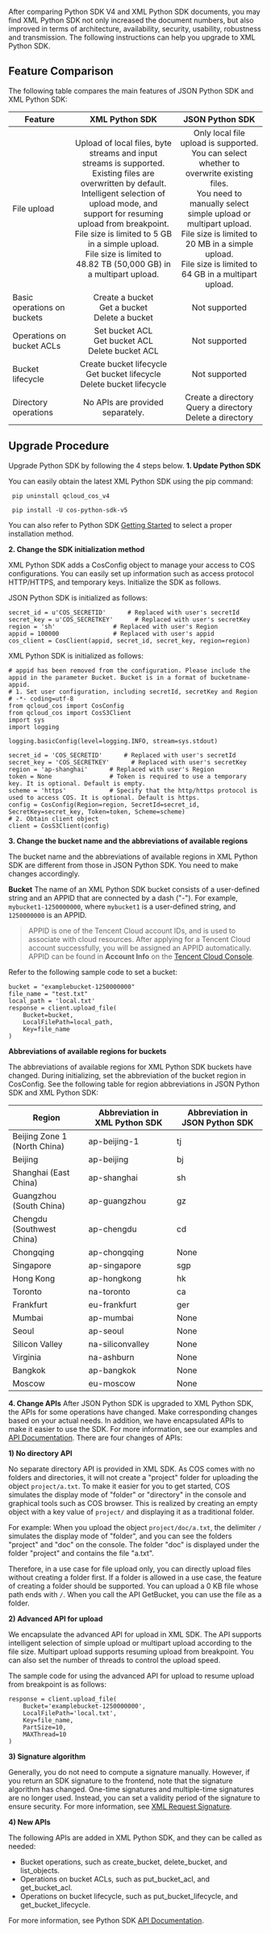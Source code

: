After comparing  Python SDK V4 and XML Python SDK documents, you may find XML Python SDK not only increased the document numbers, but also improved in terms of architecture, availability,  security, usability, robustness and transmission. The following instructions can help you upgrade to XML Python SDK.

## Feature Comparison

The following table compares the main features of JSON Python SDK and XML Python SDK:

| Feature | XML Python SDK | JSON Python SDK |
| -------- | :------------: | :------------------:    |
| File upload | Upload of local files, byte streams and input streams is supported.<br>Existing files are overwritten by default.<br>Intelligent selection of upload mode, and support for resuming upload from breakpoint.<br>File size is limited to 5 GB in a simple upload.<br>File size is limited to 48.82 TB (50,000 GB) in a multipart upload. | Only local file upload is supported.<br>You can select whether to overwrite existing files.<br>You need to manually select simple upload or multipart upload.<br>File size is limited to 20 MB in a simple upload.<br>File size is limited to 64 GB in a multipart upload. |
| Basic operations on buckets | Create a bucket<br>Get a bucket<br>Delete a bucket | Not supported |
| Operations on bucket ACLs | Set bucket ACL<br>Get bucket ACL<br>Delete bucket ACL | Not supported |
| Bucket lifecycle | Create bucket lifecycle<br>Get bucket lifecycle<br>Delete bucket lifecycle | Not supported |
| Directory operations | No APIs are provided separately. | Create a directory<br>Query a directory<br>Delete a directory |


## Upgrade Procedure
Upgrade Python SDK by following the 4 steps below.
**1. Update Python SDK**

You can easily obtain the latest XML Python SDK using the pip command:
```
 pip uninstall qcloud_cos_v4

 pip install -U cos-python-sdk-v5
```

You can also refer to Python SDK [Getting Started](https://intl.cloud.tencent.com/document/product/436/12269) to select a proper installation method.


**2. Change the SDK initialization method**

XML Python SDK adds a CosConfig object to manage your access to COS configurations. You can easily set up information such as access protocol HTTP/HTTPS, and temporary keys. Initialize the SDK as follows.

JSON Python SDK is initialized as follows:

```
secret_id = u'COS_SECRETID'      # Replaced with user's secretId
secret_key = u'COS_SECRETKEY'      # Replaced with user's secretKey
region = 'sh'                # Replaced with user's Region
appid = 100000               # Replaced with user's appid
cos_client = CosClient(appid, secret_id, secret_key, region=region)
```

XML Python SDK is initialized as follows:

```
# appid has been removed from the configuration. Please include the appid in the parameter Bucket. Bucket is in a format of bucketname-appid.
# 1. Set user configuration, including secretId, secretKey and Region
# -*- coding=utf-8
from qcloud_cos import CosConfig
from qcloud_cos import CosS3Client
import sys
import logging

logging.basicConfig(level=logging.INFO, stream=sys.stdout)

secret_id = 'COS_SECRETID'      # Replaced with user's secretId
secret_key = 'COS_SECRETKEY'      # Replaced with user's secretKey
region = 'ap-shanghai'      # Replaced with user's Region
token = None                # Token is required to use a temporary key. It is optional. Default is empty.
scheme = 'https'            # Specify that the http/https protocol is used to access COS. It is optional. Default is https.
config = CosConfig(Region=region, SecretId=secret_id, SecretKey=secret_key, Token=token, Scheme=scheme)
# 2. Obtain client object
client = CosS3Client(config)
```


**3. Change the bucket name and the abbreviations of available regions**

The bucket name and the abbreviations of available regions in XML Python SDK are different from those in JSON Python SDK. You need to make changes accordingly.

**Bucket**
The name of an XML Python SDK bucket consists of a user-defined string and an APPID that are connected by a dash ("-").
For example, `mybucket1-1250000000`, where `mybucket1` is a user-defined string, and `1250000000` is an APPID.
>APPID is one of the Tencent Cloud account IDs, and is used to associate with cloud resources. After applying for a Tencent Cloud account successfully, you will be assigned an APPID automatically. APPID can be found in **Account Info** on the [Tencent Cloud Console](https://console.cloud.tencent.com/).

Refer to the following sample code to set a bucket:
```
bucket = "examplebucket-1250000000"
file_name = "test.txt"
local_path = 'local.txt'
response = client.upload_file(
    Bucket=bucket,
    LocalFilePath=local_path,
    Key=file_name
)
```


**Abbreviations of available regions for buckets**

The abbreviations of available regions for XML Python SDK buckets have changed. During initializing, set the abbreviation of the bucket region in CosConfig. See the following table for region abbreviations in JSON Python SDK and XML Python SDK:

| Region | Abbreviation in XML Python SDK | Abbreviation in JSON Python SDK |
| -------- | ------------ | ---------------------------------------- |
| Beijing Zone 1 (North China) | ap-beijing-1 | tj |
| Beijing | ap-beijing | bj |
| Shanghai (East China) | ap-shanghai | sh |
| Guangzhou (South China) | ap-guangzhou | gz |
| Chengdu (Southwest China) | ap-chengdu | cd |
| Chongqing | ap-chongqing | None |
| Singapore | ap-singapore | sgp |
| Hong Kong | ap-hongkong | hk |
| Toronto | na-toronto | ca |
| Frankfurt | eu-frankfurt | ger |
| Mumbai | ap-mumbai | None |
| Seoul | ap-seoul | None |
| Silicon Valley | na-siliconvalley | None |
| Virginia | na-ashburn | None |
| Bangkok | ap-bangkok | None |
| Moscow | eu-moscow | None |


**4. Change APIs**
After JSON Python SDK is upgraded to XML Python SDK, the APIs for some operations have changed. Make corresponding changes based on your actual needs. In addition, we have encapsulated APIs to make it easier to use the SDK. For more information, see our examples and [API Documentation](https://intl.cloud.tencent.com/document/product/436/12269).
There are four changes of APIs:

**1) No directory API**

No separate directory API is provided in XML SDK. As COS comes with no folders and directories, it will not create a "project" folder for uploading the object `project/a.txt`. To make it easier for you to get started, COS simulates the display mode of "folder" or "directory" in the console and graphical tools such as COS browser. This is realized by creating an empty object with a key value of `project/` and displaying it as a traditional folder.

For example: When you upload the object `project/doc/a.txt`, the delimiter `/` simulates the display mode of "folder", and you can see the folders "project" and "doc" on the console. The folder "doc" is displayed under the folder "project" and contains the file "a.txt".

Therefore, in a use case for file upload only, you can directly upload files without creating a folder first. If a folder is allowed in a use case, the feature of creating a folder should be supported. You can upload a 0 KB file whose path ends with `/`. When you call the API GetBucket, you can use the file as a folder.



**2) Advanced API for upload**

We encapsulate the advanced API for upload in XML SDK. The API supports intelligent selection of simple upload or multipart upload according to the file size. Multipart upload supports resuming upload from breakpoint. You can also set the number of threads to control the upload speed.

The sample code for using the advanced API for upload to resume upload from breakpoint is as follows:

```
response = client.upload_file(
    Bucket='examplebucket-1250000000',
    LocalFilePath='local.txt',
    Key=file_name,
    PartSize=10,
    MAXThread=10
)
```

**3) Signature algorithm**

Generally, you do not need to compute a signature manually. However, if you return an SDK signature to the frontend, note that the signature algorithm has changed. One-time signatures and multiple-time signatures are no longer used. Instead, you can set a validity period of the signature to ensure security. For more information, see [XML Request Signature](https://intl.cloud.tencent.com/document/product/436/7778).

**4) New APIs**

The following APIs are added in XML Python SDK, and they can be called as needed:

* Bucket operations, such as create_bucket, delete_bucket, and list_objects.
* Operations on bucket ACLs, such as put_bucket_acl, and get_bucket_acl.
* Operations on bucket lifecycle, such as put_bucket_lifecycle, and get_bucket_lifecycle.

For more information, see Python SDK [API Documentation](https://intl.cloud.tencent.com/document/product/436/12269).

